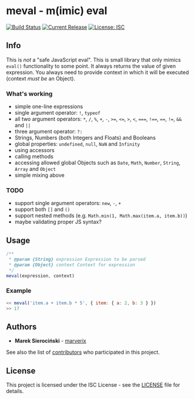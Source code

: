 # meval - m(imic) eval

[![Build Status](https://img.shields.io/travis/com/marverix/meval/master.svg)](https://travis-ci.com/marverix/meval)
[![Current Release](https://img.shields.io/github/release/marverix/meval.svg)](releases)
[![License: ISC](https://img.shields.io/badge/License-ISC-blue.svg)](LICENSE)

## Info

This is *not* a "safe JavaScript eval". This is small library that only mimics `eval()` functionality to some point.
It always returns the value of given expression. You always need to provide context in which it will be executed 
(context *must be* an Object).

### What's working

* simple one-line expressions
* single argument operator: `!`, `typeof`
* all two argument operators: `*`, `/`, `%`, `+`, `-`, `>=`, `<=`, `>`, `<`, `===`, `!==`, `==`, `!=`, `&&` and `||`
* three argument operator: `?:`
* Strings, Numbers (both Integers and Floats) and Booleans
* global properties: `undefined`, `null`, `NaN` and `Infinity`
* using accessors
* calling methods
* accessing allowed global Objects such as `Date`, `Math`, `Number`, `String`, `Array` and `Object`
* simple mixing above

### TODO

* support single argument operators: `new`, `-`, `+`
* support both `[]` and `()`
* support nested methods (e.g. `Math.min(1, Math.max(item.a, item.b))`)
* maybe validating proper JS syntax?

## Usage

```js
/**
 * @param {String} expression Expression to be parsed
 * @param {Object} context Context for expression
 */
meval(expression, context)
```

### Example

```js
<< meval('item.a + item.b * 5', { item: { a: 2, b: 3 } })
>> 17
```

## Authors

* **Marek Sierociński** - [marverix](https://github.com/marverix)

See also the list of [contributors](https://github.com/marverix/meval/contributors)
who participated in this project.

## License

This project is licensed under the ISC License - see the [LICENSE](LICENSE) file for details.
